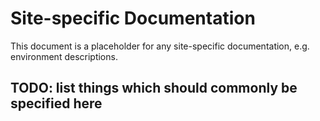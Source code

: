 # Site-specific Documentation

This document is a placeholder for any site-specific documentation, e.g. environment descriptions.

## TODO: list things which should commonly be specified here
